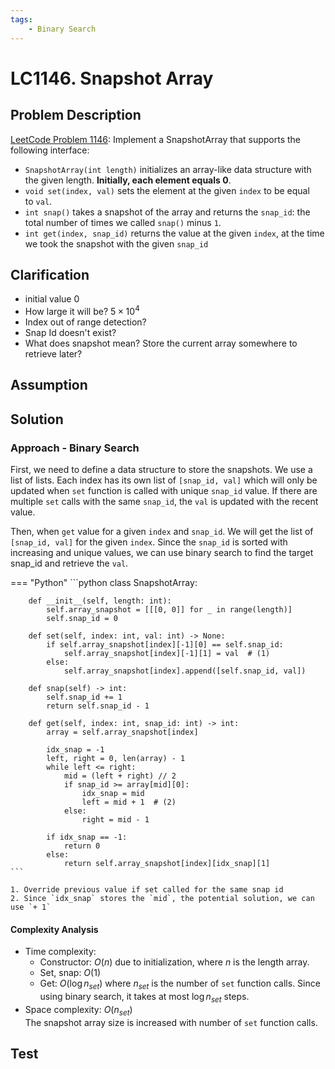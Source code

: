 ```yaml
---
tags:
    - Binary Search
---
```


# LC1146. Snapshot Array
## Problem Description
[LeetCode Problem 1146](https://leetcode.com/problems/snapshot-array/): Implement a SnapshotArray that supports the following interface:

- `SnapshotArray(int length)` initializes an array-like data structure with the given length. **Initially, each element equals 0**.
- `void set(index, val)` sets the element at the given `index` to be equal to `val`.
- `int snap()` takes a snapshot of the array and returns the `snap_id`: the total number of times we called `snap()` minus `1`.
- `int get(index, snap_id)` returns the value at the given `index`, at the time we took the snapshot with the given `snap_id`

## Clarification
- initial value 0
- How large it will be? $5 \times 10^4$
- Index out of range detection?
- Snap Id doesn't exist?
- What does snapshot mean? Store the current array somewhere to retrieve later?

## Assumption

## Solution
### Approach - Binary Search
First, we need to define a data structure to store the snapshots. We use a list of lists. Each index has its own list of `[snap_id, val]` which will only be updated when `set` function is called with unique `snap_id` value. If there are multiple `set` calls with the same `snap_id`, the `val` is updated with the recent value.

Then, when `get` value for a given `index` and `snap_id`. We will get the list of `[snap_id, val]` for the given `index`. Since the `snap_id` is sorted with increasing and unique values, we can use binary search to find the target snap_id and retrieve the `val`.

=== "Python"
    ```python
    class SnapshotArray:

        def __init__(self, length: int):
            self.array_snapshot = [[[0, 0]] for _ in range(length)]
            self.snap_id = 0

        def set(self, index: int, val: int) -> None:
            if self.array_snapshot[index][-1][0] == self.snap_id:
                self.array_snapshot[index][-1][1] = val  # (1)
            else:
                self.array_snapshot[index].append([self.snap_id, val])

        def snap(self) -> int:
            self.snap_id += 1
            return self.snap_id - 1

        def get(self, index: int, snap_id: int) -> int:
            array = self.array_snapshot[index]

            idx_snap = -1
            left, right = 0, len(array) - 1
            while left <= right:
                mid = (left + right) // 2
                if snap_id >= array[mid][0]:
                    idx_snap = mid
                    left = mid + 1  # (2)
                else:
                    right = mid - 1

            if idx_snap == -1:
                return 0
            else:
                return self.array_snapshot[index][idx_snap][1]
    ```

    1. Override previous value if set called for the same snap id
    2. Since `idx_snap` stores the `mid`, the potential solution, we can use `+ 1`

#### Complexity Analysis
* Time complexity:  
    - Constructor: $O(n)$ due to initialization, where $n$ is the length array.  
    - Set, snap: $O(1)$  
    - Get: $O(\log n_{set})$ where $n_{set}$ is the number of `set` function calls. Since using binary search, it takes at most $\log n_{set}$ steps.
* Space complexity: $O(n_{set})$  
	The snapshot array size is increased with number of `set` function calls.

## Test